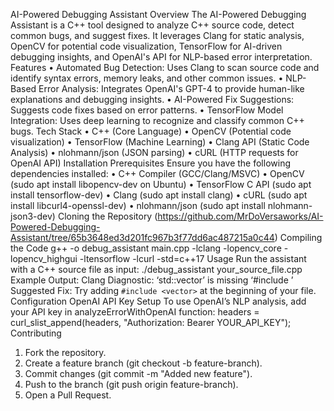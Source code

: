 AI-Powered Debugging Assistant
Overview
The AI-Powered Debugging Assistant is a C++ tool designed to analyze C++ source code, detect common bugs, and suggest fixes. It leverages Clang for static analysis, OpenCV for potential code visualization, TensorFlow for AI-driven debugging insights, and OpenAI's API for NLP-based error interpretation.
Features
•	Automated Bug Detection: Uses Clang to scan source code and identify syntax errors, memory leaks, and other common issues.
•	NLP-Based Error Analysis: Integrates OpenAI's GPT-4 to provide human-like explanations and debugging insights.
•	AI-Powered Fix Suggestions: Suggests code fixes based on error patterns.
•	TensorFlow Model Integration: Uses deep learning to recognize and classify common C++ bugs.
Tech Stack
•	C++ (Core Language)
•	OpenCV (Potential code visualization)
•	TensorFlow (Machine Learning)
•	Clang API (Static Code Analysis)
•	nlohmann/json (JSON parsing)
•	cURL (HTTP requests for OpenAI API)
Installation
Prerequisites
Ensure you have the following dependencies installed:
•	C++ Compiler (GCC/Clang/MSVC)
•	OpenCV (sudo apt install libopencv-dev on Ubuntu)
•	TensorFlow C API (sudo apt install tensorflow-dev)
•	Clang (sudo apt install clang)
•	cURL (sudo apt install libcurl4-openssl-dev)
•	nlohmann/json (sudo apt install nlohmann-json3-dev)
Cloning the Repository
(https://github.com/MrDoVersaworks/AI-Powered-Debugging-Assistant/tree/65b3648ed3d201fc967b3f77dd6ac487215a0c44)
Compiling the Code
g++ -o debug_assistant main.cpp -lclang -lopencv_core -lopencv_highgui -ltensorflow -lcurl -std=c++17
Usage
Run the assistant with a C++ source file as input:
./debug_assistant your_source_file.cpp
Example Output:
Clang Diagnostic: ‘std::vector’ is missing ‘#include <vector>’
Suggested Fix: Try adding `#include <vector>` at the beginning of your file.
Configuration
OpenAI API Key Setup
To use OpenAI’s NLP analysis, add your API key in analyzeErrorWithOpenAI function:
headers = curl_slist_append(headers, "Authorization: Bearer YOUR_API_KEY");
Contributing
1.	Fork the repository.
2.	Create a feature branch (git checkout -b feature-branch).
3.	Commit changes (git commit -m "Added new feature").
4.	Push to the branch (git push origin feature-branch).
5.	Open a Pull Request.
